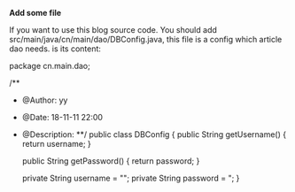 **Add some file**

If you want to use this blog source code.
You should add src/main/java/cn/main/dao/DBConfig.java, this file is a config which article dao needs.
 is its content:

package cn.main.dao;

/**
 * @Author: yy
 * @Date: 18-11-11 22:00
 * @Description:
 **/
public class DBConfig {
    public String getUsername() {
        return username;
    }

    public String getPassword() {
        return password;
    }

    private String username = "";
    private String password = ";
}



